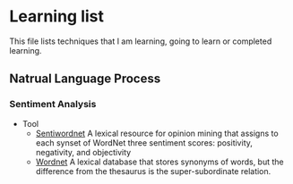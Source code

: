 # Learning list
This file lists techniques that I am learning, going to learn or completed learning.

## Natrual Language Process
### Sentiment Analysis
* Tool
  - [Sentiwordnet](https://sentiwordnet.isti.cnr.it/)
  A lexical resource for opinion mining that assigns to each synset of WordNet three sentiment scores: positivity, negativity, and objectivity
  - [Wordnet](https://wordnet.princeton.edu/)
  A lexical database that stores synonyms of words, but the difference from the thesaurus is the super-subordinate relation.
